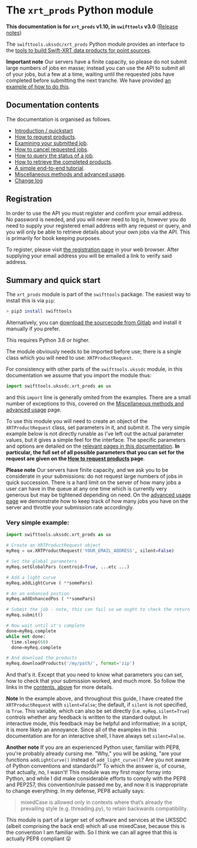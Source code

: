 # The `xrt_prods` Python module

**This documentation is for `xrt_prods` v1.10, in `swifttools` v3.0** ([Release notes](ReleaseNotes_v110.md))

The `swifttools.ukssdc/xrt_prods` Python module provides an interface to the [tools to build Swift-XRT data products for
point sources](https://www.swift.ac.uk/user_objects).

**Important note** Our servers have a finite capacity, so please do not submit large numbers of jobs en masse; instead you can use the API to submit all of your jobs, but a few at a time, waiting until the requested jobs have completed before submitting the next tranche. We have provided [an example of how to do this](advanced.md#scripting-large-numbers-of-jobs).

## Documentation contents

The documentation is organised as follows.

 * [Introduction / quickstart](README.md)
 * [How to request products](RequestJob.md).
 * [Examining your submitted job](ReturnData.md).
 * [How to cancel requested jobs](CancelJob.md).
 * [How to query the status of a job](JobStatus.md).
 * [How to retrieve the completed products](RetrieveProducts.md).
 * [A simple end-to-end tutorial](tutorial.md).
 * [Miscellaneous methods and advanced usage](advanced.md).
 * [Change log](ChangeLog.md)
 
 
## Registration

In order to use the API you must register and confirm your email address. No password is needed, and you will never need to log in, however you do need to supply your registered email address with any request or query, and you will only be able to retrieve details about your own jobs via the API. This is primarily for book keeping purposes.

To register, please visit [the registration page](https://www.swift.ac.uk/user_objects/register.php) in your web browser. After supplying your email address you will be emailed a link to verify said address.

## Summary and quick start

The `xrt_prods` module is part of the `swifttools` package. The easiest way to install this is via `pip`:

```bash
> pip3 install swifttools
```

Alternatively, you can [download the sourcecode from Gitlab](https://gitlab.com/DrPhilEvans/swifttools) and install it manually if you prefer.

This requires Python 3.6 or higher.

The module obviously needs to be imported before use; there is a single
class which you will need to use: `XRTProductRequest`.

For consistency with other parts of the `swifttools.ukssdc` module, in this documentation we assume 
that you import the module thus:

```python
import swifttools.ukssdc.xrt_prods as ux
```

and this `import` line is generally omited from the examples. There are a small number
of exceptions to this, covered on the [Miscellaneous methods and advanced usage](advanced.md) page.

To use this module you will need to create an object of the `XRTProductRequest` class, set parameters in it, and submit
it. The very simple example below is not directly runable as I've left out the actual parameter values, but it gives a
simple feel for the interface. The specific parameters and options are detailed on the [relevant pages in this
documentation](#documentation-contents). **In particular, the full set of all possible parameters that you can set for
the request are given on the [How to request products](RequestJob.md) page**.

**Please note** Our servers have finite capacity, and we ask you to be considerate in your submissions: do not
request large numbers of jobs in quick succession. There is a hard limit on the server of how many jobs a user
can have in the queue at any one time which is currently very generous but may be tightened depending on need.
On the [advanced usage page](advanced.md#controlling-the-number-of-active-jobs) we demonstrate how to keep track of how many
jobs you have on the server and throttle your submission rate accordingly.

### Very simple example:

```python
import swifttools.ukssdc.xrt_prods as ux

# Create an XRTProductRequest object
myReq = ux.XRTProductRequest('YOUR_EMAIL_ADDRESS', silent=False)

# Set the global parameters
myReq.setGlobalPars (centroid=True, ...etc ...)

# Add a light curve
myReq.addLightCurve ( **somePars)

# An an enhanced postion
myReq.addEnhancedPos ( **somePars)

# Submit the job - note, this can fail so we ought to check the return code in real life
myReq.submit()

# Now wait until it's complete
done=myReq.complete
while not done:
  time.sleep(60)
  done=myReq.complete

# And download the products
myReq.downloadProducts('/my/path/', format='zip')
```

And that's it. Except that you need to know what parameters you can set, how to check that your submission worked, and much more. So follow the links in the [contents, above](#documentation-contents) for more details.

**Note** In the example above, and throughout this guide, I have created the `XRTProductRequest` with `silent=False`; the default, if `silent` is not
specified, is `True`. This variable, which can also be set directly (i.e. `myReq.silent=True`) controls whether any feedback is
written to the standard output. In interactive mode, this feedback may be helpful and informative; in a script, it is more
likely an annoyance. Since all of the examples in this documentation are for an interactive shell, I have always set `silent=False`.

**Another note** If you are an experienced Python user, familiar with PEP8, you're probably already cursing me. "Why," you will 
be asking, "are your functions `addLightCurve()` instead of `add_light_curve()`? Are you not aware of Python conventions
and standards?" To which the answer is, of course, that actually, no, I wasn't! This module was my first major forray into Python,
and while I did make considerable efforts to comply with the PEP8 and PEP257, this convention/rule passed me by, and now it
is inappropriate to change everything. In my defense, PEP8 actually says:

> mixedCase is allowed only in contexts where that’s already the prevailing style (e.g. threading.py), to retain backwards compatibility.

This module is part of a larger set of software and services at the UKSSDC (albeit comprising the back end) which
all use mixedCase, because this is the convention I am familiar with. So I think we can all agree that this is actually
PEP8 compliant &#128539;




